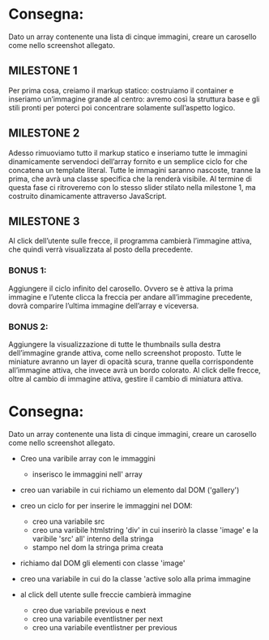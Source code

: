 # Consegna:
Dato un array contenente una lista di cinque immagini, creare un carosello come nello screenshot allegato.
## MILESTONE 1
Per prima cosa, creiamo il markup statico: costruiamo il container e inseriamo un’immagine grande al centro: avremo così la struttura base e gli stili pronti per poterci poi concentrare solamente sull’aspetto logico.
## MILESTONE 2
Adesso rimuoviamo tutto il markup statico e inseriamo tutte le immagini dinamicamente servendoci dell’array fornito e un semplice ciclo for che concatena un template literal.
Tutte le immagini saranno nascoste, tranne la prima, che avrà una classe specifica che la renderà visibile.
Al termine di questa fase ci ritroveremo con lo stesso slider stilato nella milestone 1, ma costruito dinamicamente attraverso JavaScript.
## MILESTONE 3
Al click dell’utente sulle frecce, il programma cambierà l’immagine attiva, che quindi verrà visualizzata al posto della precedente.
### BONUS 1:
Aggiungere il ciclo infinito del carosello. Ovvero se è attiva la prima immagine e l’utente clicca la freccia per andare all’immagine precedente, dovrà comparire l’ultima immagine dell’array e viceversa.
### BONUS 2:
Aggiungere la visualizzazione di tutte le thumbnails sulla destra dell’immagine grande attiva, come nello screenshot proposto. Tutte le miniature avranno un layer di opacità scura, tranne quella corrispondente all’immagine attiva, che invece avrà un bordo colorato. Al click delle frecce, oltre al cambio di immagine attiva, gestire il cambio di miniatura attiva.


# Consegna:
Dato un array contenente una lista di cinque immagini, creare un carosello come nello screenshot allegato.


- Creo una varibile array con le immaggini
  - inserisco le immaggini nell' array
- creo uan variabile in cui richiamo un elemento dal DOM ('gallery')
- creo un ciclo for per inserire le immaggini nel DOM:
  - creo una variabile src 
  - creo una varibile htmlstring 'div' in cui inserirò la classe 'image' e la varibile 'src' all' interno della stringa
  - stampo nel dom la stringa prima creata
- richiamo dal DOM gli elementi con classe 'image'
- creo una variabile in cui do la classe 'active solo alla prima immagine

- al click dell utente sulle freccie cambierà immagine
  - creo due variabile previous e next
  - creo una variabile eventlistner per next
  - creo una variabile eventlistner per previous

  